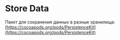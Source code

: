 # Store Data

Пакет для сохранения данных в разные хранилища: [https://cocoapods.org/pods/PersistenceKit](https://cocoapods.org/pods/PersistenceKit)


